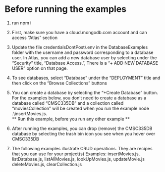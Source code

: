 # Before running the examples

1. run npm i

2. First, make sure you have a cloud.mongodb.com account and can access 
  “Atlas” section

3. Update the file credentialsDontPost/.env in the DatabaseExamples folder 
   with the username and password corresponding to a database user. In 
   Atlas, you can add a new database user by selecting under the 
   “Security” title, “Database Access.”,  There is a 
   “+ ADD NEW DATABASE USER” option on that page. 

4. To see databases, select “Database” under the “DEPLOYMENT” title 
   and then click on the “Browse Collections” buttons

5. You can create a database by selecting the “+Create Database” button.  
   For the examples below, you don’t need to create a database as a 
   database called “CMSC335DB” and a collection called “moviesCollection” 
   will be created when you run the example node .\insertMovies.js.  
   ** Run this example, before you run any other example **

6. After running the examples, you can drop (remove) the CMSC335DB 
   database by selecting the trash bin icon you see when you hover 
   over CMSC335DB

7. The following examples illustrate CRUD operations.  They are recipes 
   that you can use for your project(s) Examples: insertMovies.js, 
   listDatabase.js, listAllMovies.js, lookUpMovies.js, updateMovie.js 
   deleteMovies.js, clearCollection.js

